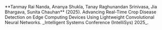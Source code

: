 <pub>
**Tanmay Rai Nanda, Ananya Shukla, Tanay Raghunandan Srinivasa, Jia Bhargava, Sunita Chauhan** (2025). Advancing Real-Time Crop Disease Detection on Edge Computing Devices Using Lightweight Convolutional Neural Networks. _Intelligent Systems Conference (IntelliSys) 2025_.
</pub>
